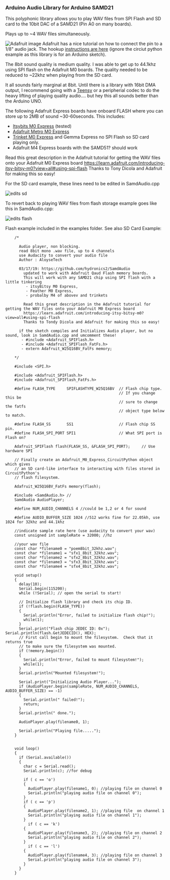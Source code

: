 ### Arduino Audio Library for Arduino SAMD21

This polyphonic library allows you to play WAV files from SPI Flash and SD card to the 10bit DAC of a SAMD21 (Pin A0 on many boards). 

Plays up to ~4 WAV files simultaneously.

![Adafruit image](https://cdn-learn.adafruit.com/assets/assets/000/057/479/original/circuitpython_ItsyBitsyM0AudioJackButtonPot_bb.jpg?1531328765) Adafruit has a nice tutorial on how to connect the pin to a 1/8" audio jack. The hookup [instructions are here](https://learn.adafruit.com/circuitpython-essentials/circuitpython-audio-out) (ignore the circiut python example as this library is for an Arduino sketch).

The 8bit sound quality is medium quality. I was able to get up to 44.1khz using SPI flash on the Adafruit M0 boards. The quality needed to  be reduced to ~22khz when playing from the SD card.

It all sounds fairly marginal at 8bit. Until there is a library with 16bit DMA output, I recommend going with a [Teensy](https://www.pjrc.com/teensy/td_libs_Audio.html) or a peripherial codec to do the heavy lifting of playing quality audio.... but hey this all sounds better than the Arduino UNO.

The following Adafruit Express boards have onboard FLASH where you can store up to 2MB of sound ~30-60seconds.
This includes: 
* [Itsybits M0 Express](https://www.adafruit.com/product/3727) (tested)
* [Adafruit Metro M0 Express](https://www.adafruit.com/product/3505)
* [Trinket M0 Express](https://www.adafruit.com/product/3500) and Gemma Express no SPI Flash so SD card playing only. 
* Adafruit M4 Express boards with the SAMD51? should work 


Read this great description in the Adafruit tutorial for getting the WAV files onto your Adafruit M0 Express board
https://learn.adafruit.com/introducing-itsy-bitsy-m0?view=all#using-spi-flash 
Thanks to Tony Dicola and Adafruit for making this so easy!

For the SD card example, these lines need to be edited in SamdAudio.cpp

![edits sd](https://github.com/hydronics2/SamdAudio/blob/master/library_modification_SD_card.JPG)

To revert back to playing WAV files from flash storage example goes like this in SamdAudio.cpp:

![edits flash](https://github.com/hydronics2/SamdAudio/blob/master/library_modification_flash.JPG)


Flash example included in the examples folder. See also SD Card Example:

        /*

          Audio player, non blocking.
          read 8bit mono .wav file, up to 4 channels
          use Audacity to convert your audio file
          Author : AloyseTech

          03/17/19: https://github.com/hydronics2/SamdAudio
            updated to work with Adafruit Qaud Flash memory boards.
            This will work with any SAMD21 chip using SPI flash with a little tinkering
             - itsyBitsy M0 Express, 
             - Feather M0 Express, 
             - probalby M4 of abovev and trinkets 

            Read this great description in the Adafruit tutorial for getting the WAV files onto your Adafruit M0 Express board
            https://learn.adafruit.com/introducing-itsy-bitsy-m0?view=all#using-spi-flash
            Thanks to Tondy Dicola and Adafruit for making this so easy!

          if the sketch compiles and Initializes Audio player, but no sound, look in SamdAudio.cpp and umcomment these! 
           - #include <Adafruit_SPIFlash.h>
           - #include <Adafruit_SPIFlash_FatFs.h>
           - extern Adafruit_W25Q16BV_FatFs memory;

        */

        #include <SPI.h>

        #include <Adafruit_SPIFlash.h>
        #include <Adafruit_SPIFlash_FatFs.h>

        #define FLASH_TYPE     SPIFLASHTYPE_W25Q16BV  // Flash chip type.
                                                      // If you change this be
                                                      // sure to change the fatfs
                                                      // object type below to match.

        #define FLASH_SS       SS1                    // Flash chip SS pin.
        #define FLASH_SPI_PORT SPI1                   // What SPI port is Flash on?

        Adafruit_SPIFlash flash(FLASH_SS, &FLASH_SPI_PORT);     // Use hardware SPI

        // Finally create an Adafruit_M0_Express_CircuitPython object which gives
        // an SD card-like interface to interacting with files stored in CircuitPython's
        // flash filesystem.

        Adafruit_W25Q16BV_FatFs memory(flash);

        #include <SamdAudio.h> // 
        SamdAudio AudioPlayer; 

        #define NUM_AUDIO_CHANNELS 4 //could be 1,2 or 4 for sound

        #define AUDIO_BUFFER_SIZE 1024 //512 works fine for 22.05kh, use 1024 for 32khz and 44.1khz

        //indicate sample rate here (use audacity to convert your wav)
        const unsigned int sampleRate = 32000; //hz

        //your wav file
        const char *filename0 = "poem8bit_32khz.wav";
        const char *filename1 = "sfx1_8bit_32khz.wav";
        const char *filename2 = "sfx2_8bit_32khz.wav";
        const char *filename3 = "sfx3_8bit_32khz.wav";
        const char *filename4 = "sfx4_8bit_32khz.wav";

        void setup()
        {
          delay(10);
          Serial.begin(115200);
          while (!Serial); // open the serial to start!

          // Initialize flash library and check its chip ID.
          if (!flash.begin(FLASH_TYPE)) 
          {
            Serial.println("Error, failed to initialize flash chip!");
            while(1);
          }
          Serial.print("Flash chip JEDEC ID: 0x"); Serial.println(flash.GetJEDECID(), HEX);
          // First call begin to mount the filesystem.  Check that it returns true
          // to make sure the filesystem was mounted.
          if (!memory.begin()) 
          {
            Serial.println("Error, failed to mount filesystem!");
            while(1);
          }
          Serial.println("Mounted filesystem!");  

          Serial.print("Initializing Audio Player...");
          if (AudioPlayer.begin(sampleRate, NUM_AUDIO_CHANNELS, AUDIO_BUFFER_SIZE) == -1) 
          {
            Serial.println(" failed!");
            return;
          }
          Serial.println(" done.");

          AudioPlayer.play(filename0, 1);

          Serial.println("Playing file.....");
        }


        void loop()
        {
          if (Serial.available()) 
          {
            char c = Serial.read();
            Serial.println(c); //for debug

            if ( c == 'o') 
            {
              AudioPlayer.play(filename1, 0); //playing file on channel 0
              Serial.println("playing audio file on channel 0");
            }
            if ( c == 'p') 
            {
              AudioPlayer.play(filename2, 1); //playing file  on channel 1
              Serial.println("playing audio file on channel 1");
            }
              if ( c == 'k') 
            {
              AudioPlayer.play(filename3, 2); //playing file on channel 2
              Serial.println("playing audio file on channel 2");
            }
              if ( c == 'l') 
            {
              AudioPlayer.play(filename4, 3); //playing file on channel 3
              Serial.println("playing audio file on channel 3");
            }    
          } 
        }



